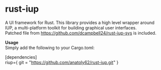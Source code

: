 # rust-iup

A UI framework for Rust.
This library provides a high level wrapper around IUP, a multi-platform toolkit for building graphical user interfaces.<br>
Patched file from https://github.com/dcampbell24/rust-iup-sys is included.

<b>Usage</b><br>
Simply add the following to your Cargo.toml:

[dependencies] <br>
 riup={ git = "https://github.com/anatoly62/rust-iup.git"  }

